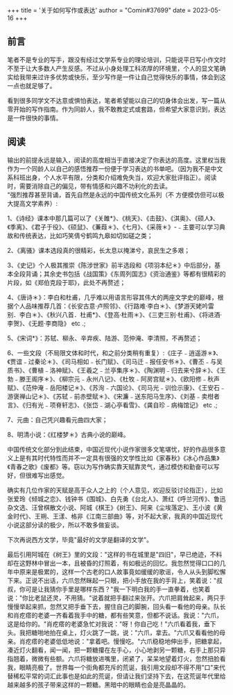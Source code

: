 +++
title = '关于如何写作或表达'
author = "Comin#37699"
date = 2023-05-16
+++

## 前言
笔者不是专业的写手，跟没有经过文学系专业的理论培训，只能说平日写小作文时不至于让大多数人产生反感。不过从小身处理工科浓厚的环境里，个人的显文笔确实给我带来过许多优势或快乐，至少写作是一件让自己觉得快乐的事情，体会到这一点也就足够了。

看到很多同学文不达意或惧怕表达，笔者希望能以自己的切身体会出发，写一篇从零开始的写作指南。作为同龄人，我不敢教定式或套路，但希望大家意识到，表达是一件很快的事情。     

## 阅读
输出的前提永远是输入，阅读的高度相当于直接决定了你表达的高度。这里权当我作为一个同龄人以自己的感悟推荐一份便于学习表达的书单吧。（因为我不是中文系科班出身，个人水平有限，分类和介绍难免失当，欢迎大家批评指正）。阅读时，需要消除自己的偏见，带有情感和兴趣不功利化的去读。              
"强烈推荐甚至背诵，首先自然是永远的中国传统文化系列（不
方便模仿但可以极大提高文学素养）:

1、《诗经》课本中那几篇可以了《关雎*》、《桃天》、《击鼓》、《淇奥》、《硕人》、《季离》、《君子于役》、《硕鼠》、《蒹葭＊》、《七月》、《采薇＊》-﹣主要可以学习典故和传统表达，比如巧笑倩兮鹤鸣九皋如切如磋之类；      

2、《离骚》课本选段真的很精彩，长太息以掩涕兮，哀民生之多艰；       

3、《史记》个人极其推崇《陈涉世家》前半选段和《项羽本纪＊》中后部分，基本全段背诵；其余史书包括《战国策》《东周列国志》《资治通鉴》等都有很精彩的片段，如《郑伯克段于耶》，此处不再赘述；    

4、《唐诗＊》：李白和杜甫，几乎难以用语言形容其伟大的两座文学史的巅峰，根据个人品味推荐几首：《长安古意·卢照邻》、《行路难·李白＊》、《梦游天姥吟雷别．李白＊》、《秋兴八首．杜甫*》、《登高·杜雨＊》、《三吏三别·杜甫》、《将进酒·李贺》、《无题·李商隐》 etc .;

5、《宋词*》：苏轼、柳永、辛弃疾、陆游、范仲淹、李清照，不再赘述；      

6、一些文段（不局限文体和时代，和之前分类稍有重复）:《庄子﹣逍遥游＊》、《贾谊﹣过秦论＊》、《司马相如﹣长门赋》、《司马迁﹣报任安书＊》、《曹丕﹣与吴质书》、《曹植﹣洛神赋》、《王羲之﹣兰亭集序＊》、《陶渊明﹣归去来兮辞＊》、《王勃﹣滕王阁序＊》、《柳宗元﹣永州八记》、《杜牧﹣阿房宫赋＊》、《欧阳修﹣秋声赋》、《范仲淹﹣岳阳楼记＊》、《苏洵﹣六国论》、《司马光﹣训俭示康》、《王安石﹣游褒禅山记＊》、《苏轼﹣前赤壁赋＊》、《宋濂﹣送东阳马生序》、《刘基﹣卖柑者言》、《归有光﹣项脊轩志》、《张岱﹣湖心亭看雪》、《龚自珍﹣病梅馆记》 etc .;       

7、元曲：自己凭兴趣看元曲四大家；       

8、明清小说：《红楼梦＊》古典小说的巅峰。       

中国传统文化部分到此结束，中国近现代小说作家很多文笔堪忧，好的作品很多意义上是有其时代特性而并不一定具有很强的文学性比如《家春秋》《冰心作品集》《青春之歌》《废都》等。窃以为写作确实靠天赋靠灵气，通过模仿和勤奋可以写好，但很难写出感觉。        

确实有几位作家的天赋是高于众人之上的（个人意见，欢迎反驳讨论指正），比如张爱玲《倾城之恋》、钱钟书《围城》、白先勇《台北人》、萧红《呼兰河传》、鲁迅杂文选、汪曾棋散文小说、阿城《棋王》《树王》、阿来《尘埃落定》、王小波《黄金时代》、王朔、王漾、格非《江南三部曲》等，对不起大家，我真的中国近现代小说这部分读的极少，所以不敢多做妄谈。        

下次再说西方文学，毕竟"最好的文学是翻译的文学"。      

最后引用阿城在《树王》里的文段："这样的书在城里是"四旧"，早已绝迹，不料却在这野林中冒出一本，且被昏的灯照着，有如极远的回忆。我忽然觉得口口的几年中原来是极累的，这样一个古老的口人故事竟如缓缓的歌谣，令人从头到脚松懈下来。正说不出话，六爪忽然眯起一只眼，把小手放在我的手背上，笑着说："叔叔，你可是让我猜你手里是哪样东西？"我一下明白我的手一直拳着，也笑着说："你比老鼠还灵，不用猜。"说着就把手翻过来张开。六爪把肩耸起来，两只手慢慢举起来抓，忽然又把手垂下去，握住自己的脚腕，回头看一看他的母亲。队长和肖疙瘩的老婆一齐看着我手中的糖，都有些笑意，但都不说话。我说："六爪，这是给你的。"肖疙瘩的老婆急忙对我说："呀！你自己吃！"六爪看着我，垂下头。我把糖啪地拍在桌上，灯火跳了一跳，说："六爪，拿去。"六爪又看看他的母亲。肖疙瘩的老婆低低地说："拿着吧。慢慢吃。"六爪稳稳地伸出手，把糖拿起，凑近灯火翻看，闻一闻，把一颗糖攥在左手心，小心地剥另一颗糖，右手上那只异指翘着，微微有些额。六爪将糖放进嘴里，闭紧了，呆呆地望着灯火，忽然扭脸看我，眼睛亮极了。世界每一个街角都充斥的荒诞，我引用文段却不得不用"口"来代替稀松平常的词汇此事也是如此的荒诞，但请让我们坚持下去，在这荒诞年代里给越来越多的孩子带来这样的一颗糖。黑暗中的眼睛也会是亮晶晶的。 